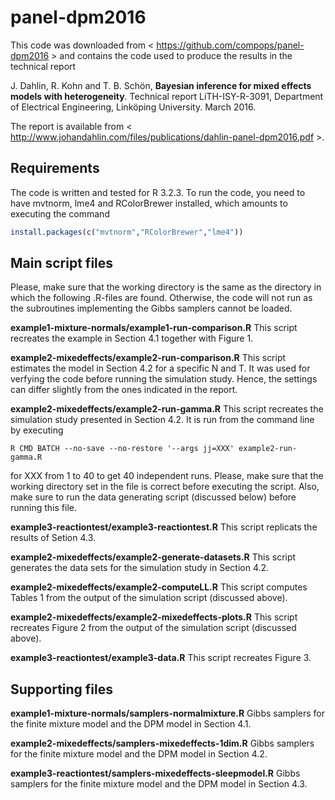 # panel-dpm2016

This code was downloaded from < https://github.com/compops/panel-dpm2016 > and contains the code used to produce the results in the technical report

J. Dahlin, R. Kohn and T. B. Schön, **Bayesian inference for mixed effects models with heterogeneity**. Technical report LiTH-ISY-R-3091, Department of Electrical Engineering, Linköping University. March 2016. 

The report is available from < http://www.johandahlin.com/files/publications/dahlin-panel-dpm2016.pdf >.

Requirements
--------------
The code is written and tested for R 3.2.3. To run the code, you need to have mvtnorm, lme4 and RColorBrewer installed, which amounts to executing the command 
``` R
install.packages(c("mvtnorm","RColorBrewer","lme4"))
```

Main script files
--------------
Please, make sure that the working directory is the same as the directory in which the following .R-files are found. Otherwise, the code will not run as the subroutines implementing the Gibbs samplers cannot be loaded.

**example1-mixture-normals/example1-run-comparison.R** This script recreates the example in Section 4.1 together with Figure 1.

**example2-mixedeffects/example2-run-comparison.R** This script estimates the model in Section 4.2 for a specific N and T. It was used for verfying the code before running the simulation study. Hence, the settings can differ slightly from the ones indicated in the report. 

**example2-mixedeffects/example2-run-gamma.R** This script recreates the simulation study presented in Section 4.2. It is run from the command line by executing 
```
R CMD BATCH --no-save --no-restore '--args jj=XXX' example2-run-gamma.R
```
for XXX from 1 to 40 to get 40 independent runs. Please, make sure that the working directory set in the file is correct before executing the script. Also, make sure to run the data generating script (discussed below) before running this file.

**example3-reactiontest/example3-reactiontest.R** This script replicats the results of Setion 4.3.

**example2-mixedeffects/example2-generate-datasets.R** This script generates the data sets for the simulation study in Section 4.2.

**example2-mixedeffects/example2-computeLL.R** This script computes Tables 1 from the output of the simulation script (discussed above).

**example2-mixedeffects/example2-mixedeffects-plots.R** This script recreates Figure 2 from the output of the simulation script (discussed above).

**example3-reactiontest/example3-data.R** This script recreates Figure 3.

Supporting files
--------------
**example1-mixture-normals/samplers-normalmixture.R** Gibbs samplers for the finite mixture model and the DPM model in Section 4.1.

**example2-mixedeffects/samplers-mixedeffects-1dim.R** Gibbs samplers for the finite mixture model and the DPM model in Section 4.2.

**example3-reactiontest/samplers-mixedeffects-sleepmodel.R** Gibbs samplers for the finite mixture model and the DPM model in Section 4.3.

